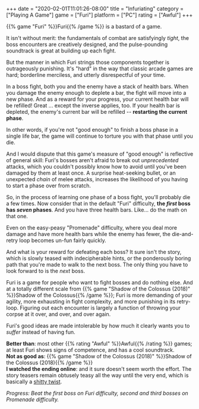 +++
date = "2020-02-01T11:01:26-08:00"
title = "Infuriating"
category = ["Playing A Game"]
game = ["Furi"]
platform = ["PC"]
rating = ["Awful"]
+++

{{% game "Furi" %}}Furi{{% /game %}} is a bastard of a game.

It isn't without merit: the fundamentals of combat are satisfyingly <i>tight</i>, the boss encounters are creatively designed, and the pulse-pounding soundtrack is great at building up each fight.

But the manner in which Furi strings those components together is outrageously punishing.  It's "hard" in the way that classic arcade games are hard; borderline merciless, and utterly disrespectful of your time.

In a boss fight, both you and the enemy have a stack of health bars.  When you damage the enemy enough to deplete a bar, the fight will move into a new phase.  And as a reward for your progress, your current health bar will be refilled!  Great ... except the inverse applies, too.  If your health bar is depleted, the enemy's current bar will be refilled -- <b>restarting the current phase</b>.

In other words, if you're not "good enough" to finish a boss phase in a single life bar, the game will continue to torture you with that phase until you die.

And I would dispute that this game's measure of "good enough" is reflective of general skill: Furi's bosses aren't afraid to break out <i>unprecedented</i> attacks, which you couldn't possibly know how to avoid until you've been damaged by them at least once.  A surprise heat-seeking bullet, or an unexpected <i>chain</i> of melee attacks, increases the likelihood of you having to start a phase over from scratch.

So, in the process of learning one phase of a boss fight, you'll probably die a few times.  Now consider that in the default "Furi" difficulty, <b>the <i>first</i> boss has <i>seven</i> phases</b>.  And you have three health bars.  Like... do the math on that one.

Even on the easy-peasy "Promenade" difficulty, where you deal more damage and have more health bars while the enemy has fewer, the die-and-retry loop becomes un-fun fairly quickly.

And what is your reward for defeating each boss?  It sure isn't the story, which is slowly teased with indecipherable hints, or the ponderously boring path that you're made to walk to the next boss.  The only thing you have to look forward to is the <i>next</i> boss.

Furi is a game for people who want to fight bosses and do nothing else.  And at a totally different scale from {{% game "Shadow of the Colossus (2018)" %}}Shadow of the Colossus{{% /game %}}; Furi is more demanding of your agility, more exhausting in fight complexity, and more punishing in its retry-loop.  Figuring out each encounter is largely a function of throwing your corpse at it over, and over, and over again.

Furi's good ideas are made intolerable by how much it clearly wants you to <i>suffer</i> instead of having fun.

<b>Better than</b>: most other {{% rating "Awful" %}}Awful{{% /rating %}} games; at least Furi shows signs of competence, and has a cool soundtrack.  
<b>Not as good as</b>: {{% game "Shadow of the Colossus (2018)" %}}Shadow of the Colossus (2018){{% /game %}}  
<b>I watched the ending online</b>: and it sure doesn't seem worth the effort.  The story teasers remain obtusely teasy all the way until the very end, which is basically a <a href="https://knowyourmeme.com/memes/what-a-twist">shitty twist</a>.

<i>Progress: Beat the first boss on Furi difficulty, second and third bosses on Promenade difficulty.</i>

